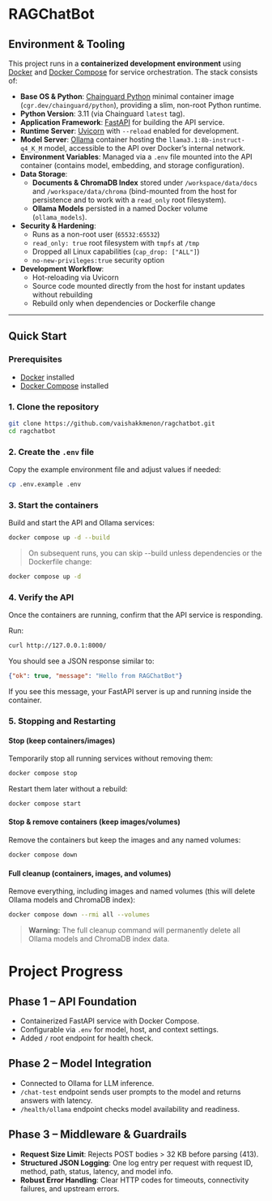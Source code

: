 # RAGChatBot

## Environment & Tooling

This project runs in a **containerized development environment** using [Docker](https://www.docker.com/) and [Docker Compose](https://docs.docker.com/compose/) for service orchestration. The stack consists of:

- **Base OS & Python**: [Chainguard Python](https://github.com/chainguard-images/images/tree/main/images/python) minimal container image (`cgr.dev/chainguard/python`), providing a slim, non-root Python runtime.
- **Python Version**: 3.11 (via Chainguard `latest` tag).
- **Application Framework**: [FastAPI](https://fastapi.tiangolo.com/) for building the API service.
- **Runtime Server**: [Uvicorn](https://www.uvicorn.org/) with `--reload` enabled for development.
- **Model Server**: [Ollama](https://ollama.ai/) container hosting the `llama3.1:8b-instruct-q4_K_M` model, accessible to the API over Docker’s internal network.
- **Environment Variables**: Managed via a `.env` file mounted into the API container (contains model, embedding, and storage configuration).
- **Data Storage**:
  - **Documents & ChromaDB Index** stored under `/workspace/data/docs` and `/workspace/data/chroma` (bind-mounted from the host for persistence and to work with a `read_only` root filesystem).
  - **Ollama Models** persisted in a named Docker volume (`ollama_models`).
- **Security & Hardening**:
  - Runs as a non-root user (`65532:65532`)
  - `read_only: true` root filesystem with `tmpfs` at `/tmp`
  - Dropped all Linux capabilities (`cap_drop: ["ALL"]`)
  - `no-new-privileges:true` security option
- **Development Workflow**:
  - Hot-reloading via Uvicorn
  - Source code mounted directly from the host for instant updates without rebuilding
  - Rebuild only when dependencies or Dockerfile change

---

## Quick Start

### Prerequisites

- [Docker](https://docs.docker.com/get-docker/) installed
- [Docker Compose](https://docs.docker.com/compose/install/) installed

### 1. Clone the repository

```bash
git clone https://github.com/vaishakkmenon/ragchatbot.git
cd ragchatbot
```

### 2. Create the `.env` file
Copy the example environment file and adjust values if needed:
```bash
cp .env.example .env
```

### 3. Start the containers
Build and start the API and Ollama services:
```bash
docker compose up -d --build
```
> On subsequent runs, you can skip --build unless dependencies or the Dockerfile change:
```bash
docker compose up -d
```

### 4. Verify the API
Once the containers are running, confirm that the API service is responding.

Run:
```bash
curl http://127.0.0.1:8000/
```

You should see a JSON response similar to:
```json 
{"ok": true, "message": "Hello from RAGChatBot"}
```
If you see this message, your FastAPI server is up and running inside the container.

### 5. Stopping and Restarting

#### Stop (keep containers/images)

Temporarily stop all running services without removing them:

```bash
docker compose stop
```

Restart them later without a rebuild:

```bash
docker compose start
```

#### Stop & remove containers (keep images/volumes)

Remove the containers but keep the images and any named volumes:

```bash
docker compose down
```

#### Full cleanup (containers, images, and volumes)

Remove everything, including images and named volumes (this will delete Ollama models and ChromaDB index):

```bash
docker compose down --rmi all --volumes
```

> **Warning:** The full cleanup command will permanently delete all Ollama models and ChromaDB index data.

# Project Progress

## Phase 1 – API Foundation

* Containerized FastAPI service with Docker Compose.
* Configurable via `.env` for model, host, and context settings.
* Added `/` root endpoint for health check.

## Phase 2 – Model Integration

* Connected to Ollama for LLM inference.
* `/chat-test` endpoint sends user prompts to the model and returns answers with latency.
* `/health/ollama` endpoint checks model availability and readiness.

## Phase 3 – Middleware & Guardrails

* **Request Size Limit**: Rejects POST bodies > 32 KB before parsing (413).
* **Structured JSON Logging**: One log entry per request with request ID, method, path, status, latency, and model info.
* **Robust Error Handling**: Clear HTTP codes for timeouts, connectivity failures, and upstream errors.